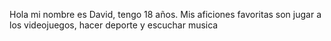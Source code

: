 Hola mi nombre es David, tengo 18 años. Mis aficiones favoritas son jugar a los videojuegos, hacer deporte y escuchar musica

